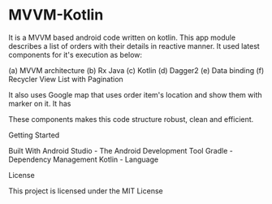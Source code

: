 # MVVM-Kotlin
It is a MVVM based android code written on kotlin. This app module describes a list of orders with their details in reactive manner.
It used latest components for it's execution as below:

(a) MVVM architecture
(b) Rx Java
(c) Kotlin
(d) Dagger2
(e) Data binding
(f) Recycler View List with Pagination

It also uses Google map that uses order item's location and show them with marker on it. It has

These components makes this code structure robust, clean and efficient.

Getting Started

Built With
Android Studio - The Android Development Tool
Gradle - Dependency Management
Kotlin - Language

License

This project is licensed under the MIT License
